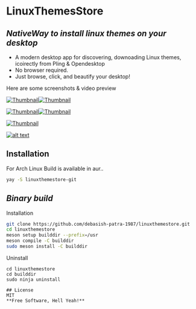 # LinuxThemesStore
## _NativeWay to install linux themes on your desktop_

-  A modern desktop app for discovering, downoading Linux themes, icoirectly from Pling & Opendesktop  
- No browser required.
- Just browse, click, and beautify your desktop!

Here are some screenshots & video preview

[![Thumbnail](https://i.ibb.co/v64sy4yh/1.png)](https://i.ibb.co/mV5vZ5Z0/1.png)[![Thumbnail](https://i.ibb.co/Xhqqdd8/2.png)](https://i.ibb.co/63kkppB/2.png)

[![Thumbnail](https://i.ibb.co/DfKX8bBj/3.png)](https://i.ibb.co/k2cn9yLP/3.png)[![Thumbnail](https://i.ibb.co/k25gTmCv/4.png)](https://i.ibb.co/s9bv4WYz/4.png)

[![Thumbnail](https://i.ibb.co/V0TK6Sgg/5.png)](https://i.ibb.co/nqjWpc77/5.png)

[![alt text](https://i.ibb.co/V0TK6Sgg/5.png)](https://github.com/debasish-patra-1987/linuxthemestore/raw/refs/heads/main/screenshots/screencastsample.mp4)

## Installation
For Arch Linux Build is available in aur..
```sh
yay -S linuxthemestore-git
```
## _Binary build_
Installation
```sh
git clone https://github.com/debasish-patra-1987/linuxthemestore.git
cd linuxthemestore
meson setup builddir --prefix=/usr
meson compile -C builddir
sudo meson install -C builddir
```
Uninstall

```
cd linuxthemestore
cd builddir
sudo ninja uninstall

## License
MIT
**Free Software, Hell Yeah!**

